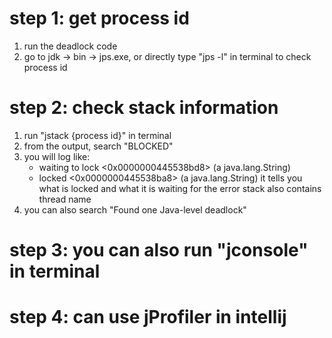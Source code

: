 # step 1: get process id
   1. run the deadlock code
   2. go to jdk -> bin -> jps.exe, or directly type "jps -l" in terminal
      to check process id

# step 2: check stack information
   1. run "jstack {process id}" in terminal
   2. from the output, search "BLOCKED"
   3. you will log like:
      - waiting to lock <0x0000000445538bd8> (a java.lang.String)
      - locked <0x0000000445538ba8> (a java.lang.String)
      it tells you what is locked and what it is waiting for
      the error stack also contains thread name
   4. you can also search "Found one Java-level deadlock"

# step 3: you can also run "jconsole" in terminal
# step 4: can use jProfiler in intellij


